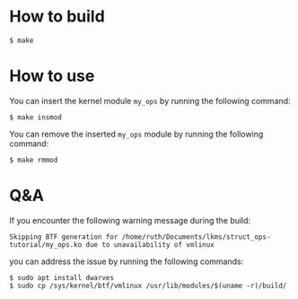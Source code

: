 # How to build

```
$ make
```

# How to use

You can insert the kernel module `my_ops` by running the following command:

```
$ make insmod
```

You can remove the inserted `my_ops` module by running the following command:

```
$ make rmmod
```

# Q&A

If you encounter the following warning message during the build:

```
Skipping BTF generation for /home/ruth/Documents/lkms/struct_ops-tutorial/my_ops.ko due to unavailability of vmlinux
```

you can address the issue by running the following commands:

```
$ sudo apt install dwarves
$ sudo cp /sys/kernel/btf/vmlinux /usr/lib/modules/$(uname -r)/build/
```
